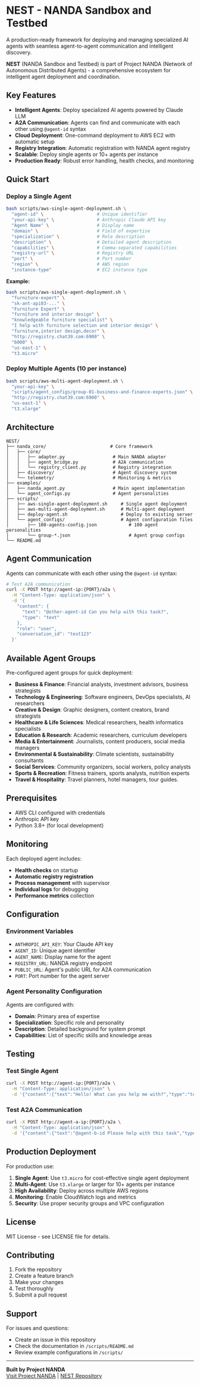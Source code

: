 # NEST - NANDA Sandbox and Testbed

A production-ready framework for deploying and managing specialized AI agents with seamless agent-to-agent communication and intelligent discovery.

**NEST** (NANDA Sandbox and Testbed) is part of Project NANDA (Network of Autonomous Distributed Agents) - a comprehensive ecosystem for intelligent agent deployment and coordination.

## Key Features

- **Intelligent Agents**: Deploy specialized AI agents powered by Claude LLM
- **A2A Communication**: Agents can find and communicate with each other using `@agent-id` syntax  
- **Cloud Deployment**: One-command deployment to AWS EC2 with automatic setup
- **Registry Integration**: Automatic registration with NANDA agent registry
- **Scalable**: Deploy single agents or 10+ agents per instance
- **Production Ready**: Robust error handling, health checks, and monitoring

## Quick Start

### Deploy a Single Agent

```bash
bash scripts/aws-single-agent-deployment.sh \
  "agent-id" \                    # Unique identifier
  "your-api-key" \                # Anthropic Claude API key
  "Agent Name" \                  # Display name
  "domain" \                      # Field of expertise
  "specialization" \              # Role description
  "description" \                 # Detailed agent description
  "capabilities" \                # Comma-separated capabilities
  "registry-url" \                # Registry URL 
  "port" \                        # Port number 
  "region" \                      # AWS region 
  "instance-type"                 # EC2 instance type 
```

**Example:**
```bash
bash scripts/aws-single-agent-deployment.sh \
  "furniture-expert" \
  "sk-ant-api03-..." \
  "Furniture Expert" \
  "furniture and interior design" \
  "knowledgeable furniture specialist" \
  "I help with furniture selection and interior design" \
  "furniture,interior design,decor" \
  "http://registry.chat39.com:6900" \
  "6000" \
  "us-east-1" \
  "t3.micro"
```

### Deploy Multiple Agents (10 per instance)

```bash
bash scripts/aws-multi-agent-deployment.sh \
  "your-api-key" \
  "scripts/agent_configs/group-01-business-and-finance-experts.json" \
  "http://registry.chat39.com:6900" \
  "us-east-1" \
  "t3.xlarge"
```

## Architecture

```
NEST/
├── nanda_core/                        # Core framework
│   ├── core/
│   │   ├── adapter.py                  # Main NANDA adapter
│   │   ├── agent_bridge.py             # A2A communication
│   │   └── registry_client.py          # Registry integration
│   ├── discovery/                      # Agent discovery system
│   └── telemetry/                      # Monitoring & metrics
├── examples/
│   ├── nanda_agent.py                  # Main agent implementation
│   └── agent_configs.py                # Agent personalities
├── scripts/
│   ├── aws-single-agent-deployment.sh     # Single agent deployment
│   ├── aws-multi-agent-deployment.sh      # Multi-agent deployment
│   ├── deploy-agent.sh                    # Deploy to existing server
│   └── agent_configs/                     # Agent configuration files
│       ├── 100-agents-config.json            # 100 agent personalities
│       └── group-*.json                      # Agent group configs
└── README.md
```

## Agent Communication

Agents can communicate with each other using the `@agent-id` syntax:

```bash
# Test A2A communication
curl -X POST http://agent-ip:{PORT}/a2a \
  -H "Content-Type: application/json" \
  -d '{
    "content": {
      "text": "@other-agent-id Can you help with this task?",
      "type": "text"
    },
    "role": "user",
    "conversation_id": "test123"
  }'
```

## Available Agent Groups

Pre-configured agent groups for quick deployment:

- **Business & Finance**: Financial analysts, investment advisors, business strategists
- **Technology & Engineering**: Software engineers, DevOps specialists, AI researchers  
- **Creative & Design**: Graphic designers, content creators, brand strategists
- **Healthcare & Life Sciences**: Medical researchers, health informatics specialists
- **Education & Research**: Academic researchers, curriculum developers
- **Media & Entertainment**: Journalists, content producers, social media managers
- **Environmental & Sustainability**: Climate scientists, sustainability consultants
- **Social Services**: Community organizers, social workers, policy analysts
- **Sports & Recreation**: Fitness trainers, sports analysts, nutrition experts
- **Travel & Hospitality**: Travel planners, hotel managers, tour guides.

## Prerequisites

- AWS CLI configured with credentials
- Anthropic API key
- Python 3.8+ (for local development)

## Monitoring

Each deployed agent includes:
- **Health checks** on startup
- **Automatic registry registration**
- **Process management** with supervisor
- **Individual logs** for debugging
- **Performance metrics** collection

## Configuration

### Environment Variables

- `ANTHROPIC_API_KEY`: Your Claude API key
- `AGENT_ID`: Unique agent identifier  
- `AGENT_NAME`: Display name for the agent
- `REGISTRY_URL`: NANDA registry endpoint
- `PUBLIC_URL`: Agent's public URL for A2A communication
- `PORT`: Port number for the agent server

### Agent Personality Configuration

Agents are configured with:
- **Domain**: Primary area of expertise
- **Specialization**: Specific role and personality
- **Description**: Detailed background for system prompt
- **Capabilities**: List of specific skills and knowledge areas

## Testing

### Test Single Agent
```bash
curl -X POST http://agent-ip:{PORT}/a2a \
  -H "Content-Type: application/json" \
  -d '{"content":{"text":"Hello! What can you help me with?","type":"text"},"role":"user","conversation_id":"test123"}'
```

### Test A2A Communication
```bash
curl -X POST http://agent-a-ip:{PORT}/a2a \
  -H "Content-Type: application/json" \
  -d '{"content":{"text":"@agent-b-id Please help with this task","type":"text"},"role":"user","conversation_id":"test123"}'
```

## Production Deployment

For production use:

1. **Single Agent**: Use `t3.micro` for cost-effective single agent deployment
2. **Multi-Agent**: Use `t3.xlarge` or larger for 10+ agents per instance  
3. **High Availability**: Deploy across multiple AWS regions
4. **Monitoring**: Enable CloudWatch logs and metrics
5. **Security**: Use proper security groups and VPC configuration

## License

MIT License - see LICENSE file for details.

## Contributing

1. Fork the repository
2. Create a feature branch
3. Make your changes
4. Test thoroughly
5. Submit a pull request

## Support

For issues and questions:
- Create an issue in this repository
- Check the documentation in `/scripts/README.md`
- Review example configurations in `/scripts/`

---

**Built by Project NANDA**  
[Visit Project NANDA](https://github.com/projnanda) | [NEST Repository](https://github.com/projnanda/NEST)